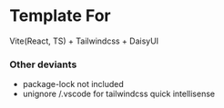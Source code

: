 # Template For

Vite(React, TS) + Tailwindcss + DaisyUI

### Other deviants

- package-lock not included
- unignore /.vscode for tailwindcss quick intellisense
